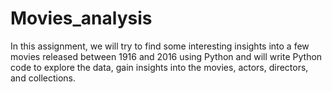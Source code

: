 # Movies_analysis
In this assignment, we will try to find some interesting insights into a few movies released between 1916 and 2016 using Python and will write Python code to explore the data, gain insights into the movies, actors, directors, and collections.

